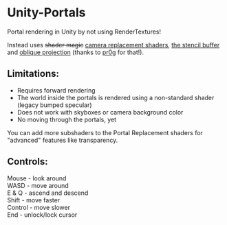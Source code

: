 # Unity-Portals
Portal rendering in Unity by not using RenderTextures!

Instead uses ~~shader magic~~ [camera replacement shaders](https://docs.unity3d.com/Manual/SL-ShaderReplacement.html), [the stencil buffer](https://docs.unity3d.com/Manual/SL-Stencil.html) and [oblique projection](http://www.terathon.com/lengyel/Lengyel-Oblique.pdf) (thanks to [pr0g](https://github.com/pr0g/unity-portal-rendering/blob/master/PortalsWithRenderTargets/Assets/Scripts/Portal.cs) for that!).  

## Limitations:

- Requires forward rendering
- The world inside the portals is rendered using a non-standard shader (legacy bumped specular)
- Does not work with skyboxes or camera background color
- No moving through the portals, yet

You can add more subshaders to the Portal Replacement shaders for "advanced" features like transparency.

## Controls:  

Mouse   - look around  
WASD    - move around  
E & Q   - ascend and descend  
Shift   - move faster  
Control - move slower  
End     - unlock/lock cursor  
